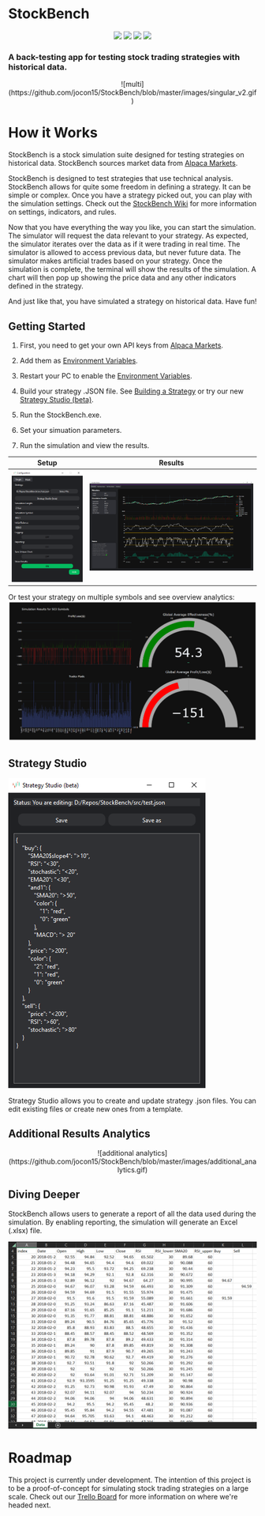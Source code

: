 # StockBench

<p align="center">
    <img src ="https://img.shields.io/badge/version-1.5.0-blueviolet.svg"/> <img src ="https://img.shields.io/badge/platform-windows-yellow.svg"/> <img src ="https://img.shields.io/badge/python-^3-blue.svg" /> <img src ="https://img.shields.io/github/license/jocon15/StockBench.svg?color=orange"/>
</p>

### A back-testing app for testing stock trading strategies with historical data.
<p align="center">
	![multi](https://github.com/jocon15/StockBench/blob/master/images/singular_v2.gif)
</p>


# How it Works

StockBench is a stock simulation suite designed for testing strategies on historical data. StockBench sources market data from [Alpaca Markets](https://alpaca.markets/).

StockBench is designed to test strategies that use technical analysis. StockBench allows for quite some freedom in defining a strategy. It can be simple or complex. Once you have a strategy picked out, you can play with the simulation settings. Check out the [StockBench Wiki](https://github.com/jocon15/StockBench/wiki) for more information on settings, indicators, and rules.

Now that you have everything the way you like, you can start the simulation. The simulator will request the data relevant to your strategy. As expected, the simulator iterates over the data as if it were trading in real time. The simulator is allowed to access previous data, but never future data. The simulator makes artificial trades based on your strategy. Once the simulation is complete, the terminal will show the results of the simulation. A chart will then pop up showing the price data and any other indicators defined in the strategy.

And just like that, you have simulated a strategy on historical data. Have fun!

## Getting Started

1. First, you need to get your own API keys from [Alpaca Markets](https://alpaca.markets/).

2. Add them as [Environment Variables](https://github.com/jocon15/StockBench/wiki/Environment-Variables).

3. Restart your PC to enable the [Environment Variables](https://github.com/jocon15/StockBench/wiki/Environment-Variables).

4. Build your strategy .JSON file. See [Building a Strategy](https://github.com/jocon15/StockBench/wiki/Building-a-Strategy) or try our new [Strategy Studio (beta)](#Strategy-Studio).

5. Run the StockBench.exe.

6. Set your simuation parameters.

7. Run the simulation and view the results.

| Setup                                                                                        | Results                                                                               |
|:--------------------------------------------------------------------------------------------:|:-------------------------------------------------------------------------------------:|
| ![single](https://github.com/jocon15/StockBench/blob/master/images/configuration.png) | ![multi](https://github.com/jocon15/StockBench/blob/master/images/results.png) |

Or test your strategy on multiple symbols and see overview analytics:
![chart](https://github.com/jocon15/StockBench/blob/master/images/multi_display.png)

## Strategy Studio
![strategy studio](https://github.com/jocon15/StockBench/blob/master/images/strategy_studio.png)

Strategy Studio allows you to create and update strategy .json files. You can edit existing files or create new ones from a template.

## Additional Results Analytics
<p align="center">
	![additional analytics](https://github.com/jocon15/StockBench/blob/master/images/additional_analytics.gif)
</p>

## Diving Deeper

StockBench allows users to generate a report of all the data used during the simulation. By enabling reporting, the simulation will generate an Excel (.xlsx) file.

![report](https://github.com/jocon15/StockBench/blob/master/images/excel.png)

# Roadmap

This project is currently under development. The intention of this project is to be a proof-of-concept for simulating stock trading strategies on a large scale. Check out our [Trello Board](https://trello.com/b/XtEbMZL4/stockbench) for more information on where we're headed next.
